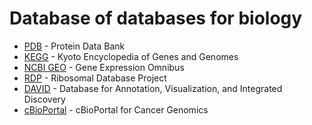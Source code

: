 # Database of databases for biology


- [PDB](https://www.rcsb.org/) - Protein Data Bank
- [KEGG](https://www.genome.jp/kegg/) - Kyoto Encyclopedia of Genes and Genomes
- [NCBI GEO](https://www.ncbi.nlm.nih.gov/geo) - Gene Expression Omnibus
- [RDP](http://rdp.cme.msu.edu/) - Ribosomal Database Project
- [DAVID](https://david.ncifcrf.gov/) - Database for Annotation, Visualization, and Integrated Discovery
- [cBioPortal](http://cbioportal.org) - cBioPortal for Cancer Genomics
